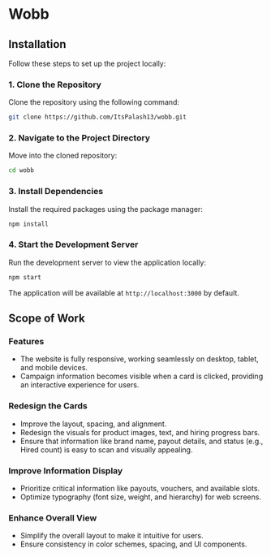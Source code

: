 # Wobb

## Installation

Follow these steps to set up the project locally:

### 1. Clone the Repository
Clone the repository using the following command:

```bash
git clone https://github.com/ItsPalash13/wobb.git
```

### 2. Navigate to the Project Directory
Move into the cloned repository:

```bash
cd wobb
```

### 3. Install Dependencies
Install the required packages using the package manager:

```bash
npm install
```

### 4. Start the Development Server
Run the development server to view the application locally:

```bash
npm start
```

The application will be available at `http://localhost:3000` by default.

## Scope of Work

### Features
- The website is fully responsive, working seamlessly on desktop, tablet, and mobile devices.
- Campaign information becomes visible when a card is clicked, providing an interactive experience for users.

### Redesign the Cards
- Improve the layout, spacing, and alignment.
- Redesign the visuals for product images, text, and hiring progress bars.
- Ensure that information like brand name, payout details, and status (e.g., Hired count) is easy to scan and visually appealing.

### Improve Information Display
- Prioritize critical information like payouts, vouchers, and available slots.
- Optimize typography (font size, weight, and hierarchy) for web screens.

### Enhance Overall View
- Simplify the overall layout to make it intuitive for users.
- Ensure consistency in color schemes, spacing, and UI components.
